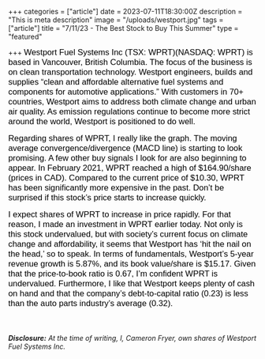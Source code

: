 +++
categories = ["article"]
date = 2023-07-11T18:30:00Z
description = "This is meta description"
image = "/uploads/westport.jpg"
tags = ["article"]
title = "7/11/23 - The Best Stock to Buy This Summer"
type = "featured"

+++
<span style="color:black"><span style="font-family:Arial; font-size:1.2em;">Westport Fuel Systems Inc (TSX: WPRT)(NASDAQ: WPRT) is based in Vancouver, British Columbia. The focus of the business is on clean transportation technology. Westport engineers, builds and supplies “clean and affordable alternative fuel systems and components for automotive applications.” With customers in 70+ countries, Westport aims to address both climate change and urban air quality. As emission regulations continue to become more strict around the world, Westport is positioned to do well.</span></span>

<span style="color:black"><span style="font-family:Arial; font-size:1.2em;">Regarding shares of WPRT, I really like the graph. The moving average convergence/divergence (MACD line) is starting to look promising. A few other buy signals I look for are also beginning to appear. In February 2021, WPRT reached a high of $164.90/share (prices in CAD). Compared to the current price of $10.30, WPRT has been significantly more expensive in the past. Don’t be surprised if this stock’s price starts to increase quickly.</span></span>

<span style="color:black"><span style="font-family:Arial; font-size:1.2em;">I expect shares of WPRT to increase in price rapidly. For that reason, I made an investment in WPRT earlier today. Not only is this stock undervalued, but with society’s current focus on climate change and affordability, it seems that Westport has ‘hit the nail on the head,’ so to speak. In terms of fundamentals, Westport’s 5-year revenue growth is 5.87%, and its book value/share is $15.17. Given that the price-to-book ratio is 0.67, I’m confident WPRT is undervalued. Furthermore, I like that Westport keeps plenty of cash on hand and that the company’s debt-to-capital ratio (0.23) is less than the auto parts industry’s average (0.32).</span></span>

‎

###### **Disclosure:** At the time of writing, I, Cameron Fryer, own shares of Westport Fuel Systems Inc.
